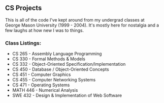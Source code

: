 CS Projects
---------

This is all of the code I've kept around from my undergrad classes at
George Mason University (1999 - 2004). It's mostly here for nostalgia
and a few laughs at how new I was to things.

### Class Listings:

 * CS 265 - Assembly Language Programming
 * CS 330 - Formal Methods & Models
 * CS 332 - Object-Oriented Specification/Implementation
 * CS 450 - Database / Object-Oriented Concepts
 * CS 451 - Computer Graphics
 * CS 455 - Computer Networking Systems
 * CS 471 - Operating Systems
 * MATH 446 - Numerical Analysis
 * SWE 432 - Design & Implementation of Web Software
